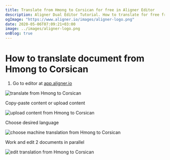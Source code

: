 ```yaml
---
title: Translate from Hmong to Corsican for free in Aligner Editor
description: Aligner Dual Editor Tutorial. How to translate for free from Hmong to Corsican. Aligner is multilingual document management platform. 
ogImage: "https://www.aligner.io/images/aligner-logo.png"
date: 2020-05-06T07:09:21+03:00
image: ../images/aligner-logo.png
onBlog: true
---
```


# How to translate document from Hmong to Corsican

1. Go to editor at [app.aligner.io](https://app.aligner.io "Aligner App web page")

![translate from Hmong to Corsican](../aligner-blank-editor.png "translate from Hmong to Corsican")

Copy-paste content or upload content

![upload content from Hmong to Corsican](../aligner-uploaded-document.png "upload content from Hmong to Corsican")

Choose desired language

![choose machine translation from Hmong to Corsican](../aligner-language-dropdown.png "choose machine translation from Hmong to Corsican")

Work and edit 2 documents in parallel

![edit translation from Hmong to Corsican](../aligner-double-sitded-editor.png "edit translation from Hmong to Corsican")

